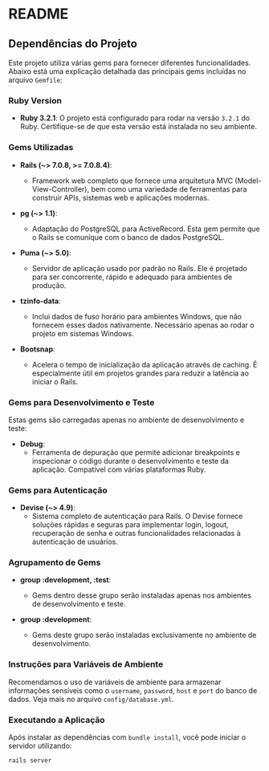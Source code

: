 # README

## Dependências do Projeto

Este projeto utiliza várias gems para fornecer diferentes funcionalidades. Abaixo está uma explicação detalhada das principais gems incluídas no arquivo `Gemfile`:

### Ruby Version

- **Ruby 3.2.1**: O projeto está configurado para rodar na versão `3.2.1` do Ruby. Certifique-se de que esta versão está instalada no seu ambiente.

### Gems Utilizadas

- **Rails (~> 7.0.8, >= 7.0.8.4)**: 
  - Framework web completo que fornece uma arquitetura MVC (Model-View-Controller), bem como uma variedade de ferramentas para construir APIs, sistemas web e aplicações modernas.

- **pg (~> 1.1)**: 
  - Adaptação do PostgreSQL para ActiveRecord. Esta gem permite que o Rails se comunique com o banco de dados PostgreSQL.

- **Puma (~> 5.0)**: 
  - Servidor de aplicação usado por padrão no Rails. Ele é projetado para ser concorrente, rápido e adequado para ambientes de produção.

- **tzinfo-data**: 
  - Inclui dados de fuso horário para ambientes Windows, que não fornecem esses dados nativamente. Necessário apenas ao rodar o projeto em sistemas Windows.

- **Bootsnap**: 
  - Acelera o tempo de inicialização da aplicação através de caching. É especialmente útil em projetos grandes para reduzir a latência ao iniciar o Rails.

### Gems para Desenvolvimento e Teste

Estas gems são carregadas apenas no ambiente de desenvolvimento e teste:

- **Debug**: 
  - Ferramenta de depuração que permite adicionar breakpoints e inspecionar o código durante o desenvolvimento e teste da aplicação. Compatível com várias plataformas Ruby.

### Gems para Autenticação

- **Devise (~> 4.9)**: 
  - Sistema completo de autenticação para Rails. O Devise fornece soluções rápidas e seguras para implementar login, logout, recuperação de senha e outras funcionalidades relacionadas à autenticação de usuários.

### Agrupamento de Gems

- **group :development, :test**: 
  - Gems dentro desse grupo serão instaladas apenas nos ambientes de desenvolvimento e teste.

- **group :development**: 
  - Gems deste grupo serão instaladas exclusivamente no ambiente de desenvolvimento.

### Instruções para Variáveis de Ambiente

Recomendamos o uso de variáveis de ambiente para armazenar informações sensíveis como o `username`, `password`, `host` e `port` do banco de dados. Veja mais no arquivo `config/database.yml`.

### Executando a Aplicação

Após instalar as dependências com `bundle install`, você pode iniciar o servidor utilizando:

```bash
rails server

